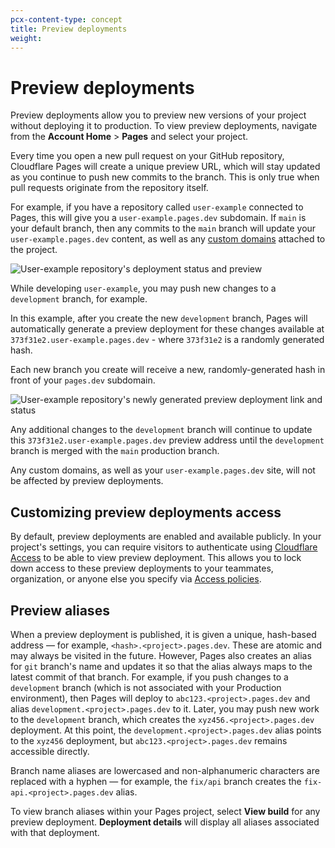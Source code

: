 ```yaml
---
pcx-content-type: concept
title: Preview deployments
weight: 
---
```


# Preview deployments

Preview deployments allow you to preview new versions of your project without deploying it to production. To view preview deployments, navigate from the **Account Home** > **Pages** and select your project.

Every time you open a new pull request on your GitHub repository, Cloudflare Pages will create a unique preview URL, which will stay updated as you continue to push new commits to the branch. This is only true when pull requests originate from the repository itself.

For example, if you have a repository called `user-example` connected to Pages, this will give you a `user-example.pages.dev` subdomain. If `main` is your default branch, then any commits to the `main` branch will update your `user-example.pages.dev` content, as well as any [custom domains](/pages/get-started/#adding-a-custom-domain) attached to the project.

![User-example repository's deployment status and preview](../media/preview-deployment-mergedone.png)

While developing `user-example`, you may push new changes to a `development` branch, for example.

In this example, after you create the new `development` branch, Pages will automatically generate a preview deployment for these changes available at `373f31e2.user-example.pages.dev` - where `373f31e2` is a randomly generated hash.

Each new branch you create will receive a new, randomly-generated hash in front of your `pages.dev` subdomain.

![User-example repository's newly generated preview deployment link and status](../media/preview-deployment-generated.png)

Any additional changes to the `development` branch will continue to update this `373f31e2.user-example.pages.dev` preview address until the `development` branch is merged with the `main` production branch.

Any custom domains, as well as your `user-example.pages.dev` site, will not be affected by preview deployments.

## Customizing preview deployments access

By default, preview deployments are enabled and available publicly. In your project's settings, you can require visitors to authenticate using [Cloudflare Access](https://www.cloudflare.com/teams-access/) to be able to view preview deployment. This allows you to lock down access to these preview deployments to your teammates, organization, or anyone else you specify via [Access policies](/cloudflare-one/policies/).

## Preview aliases

When a preview deployment is published, it is given a unique, hash-based address — for example, `<hash>.<project>.pages.dev`. These are atomic and may always be visited in the future. However, Pages also creates an alias for `git` branch's name and updates it so that the alias always maps to the latest commit of that branch. For example, if you push changes to a `development` branch (which is not associated with your Production environment), then Pages will deploy to `abc123.<project>.pages.dev` and alias `development.<project>.pages.dev` to it. Later, you may push new work to the `development` branch, which creates the `xyz456.<project>.pages.dev` deployment. At this point, the `development.<project>.pages.dev` alias points to the `xyz456` deployment, but `abc123.<project>.pages.dev` remains accessible directly.

Branch name aliases are lowercased and non-alphanumeric characters are replaced with a hyphen — for example, the `fix/api` branch creates the `fix-api.<project>.pages.dev` alias.

To view branch aliases within your Pages project, select **View build** for any preview deployment. **Deployment details** will display all aliases associated with that deployment.
